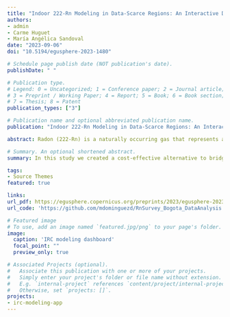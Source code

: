 ```yaml
---
title: "Indoor 222-Rn Modeling in Data-Scarce Regions: An Interactive Dashboard Approach for Bogotá, Colombia"
authors:
- admin
- Carme Huguet
- María Angélica Sandoval
date: "2023-09-06"
doi: "10.5194/egusphere-2023-1480"

# Schedule page publish date (NOT publication's date).
publishDate: " "

# Publication type.
# Legend: 0 = Uncategorized; 1 = Conference paper; 2 = Journal article;
# 3 = Preprint / Working Paper; 4 = Report; 5 = Book; 6 = Book section;
# 7 = Thesis; 8 = Patent
publication_types: ["3"]

# Publication name and optional abbreviated publication name.
publication: "Indoor 222-Rn Modeling in Data-Scarce Regions: An Interactive Dashboard Approach for Bogotá, Colombia"

abstract: Radon (222-Rn) is a naturally occurring gas that represents a health threat due to its causal relationship with lung cancer. Despite its potential health impacts, several regions have not conducted studies, mainly due to data scarcity and/or economic constraints. This study aims to bridge the baseline information gap by building an interactive dashboard that uses inferential statistical methods to estimate indoor radon concentration’s (IRC) spatial distribution for a target area. We demonstrate the functionality of the dashboard by modeling IRC in the city of Bogotá, Colombia, using 30 in situ measurements. IRC measured were the highest reported in the country, with a geometric mean of 91 ±14 Bq/m3 and a maximum concentration of 407 Bq/m3. In 57 % of the residences RC exceeded the WHO's recommendation of 100 Bq/m3. A prediction map for houses registered in Bogotá’s cadaster was built in the dashboard by using a log-linear regression model fitted with the in situ measurements, together with meteorological, geologic and building specific variables. The model showed a cross-validation Root Mean Squared Error of 56.5 Bq/m3. Furthermore, the model showed that the age of the house presented a statistically significant positive association with RC. According to the model, IRC measured in houses built before 1980 present a statistically significant increase of 72 % compared to those built after 1980 (p-value = 0.045). The prediction map exhibited higher IRC in older buildings most likely related to cracks in the structure that could enhance gas migration in older houses. This study highlights the importance of expanding 222-Rn studies in countries with a lack of baseline values and provides a cost-effective alternative that could help deal with the scarcity of IRC data and get a better understanding of place-specific variables that affect IRC spatial distribution.

# Summary. An optional shortened abstract.
summary: In this study we created a cost-effective alternative to bridge the baseline information gap of Indoor radon (A highly carcinogenic gas) in regions where measurements are scarce. We model indoor radon concentrations to understand its spatial distribution and the potential influential factors. We evaluated the performance of this alternative using a small number of measurements taken in Bogotá, Colombia. Our results show that this alternative could help in the making of future studies and policy.

tags:
- Source Themes
featured: true

links:
url_pdf: https://egusphere.copernicus.org/preprints/2023/egusphere-2023-1480/egusphere-2023-1480.pdf
url_code: 'https://github.com/mdominguezd/RnSurvey_Bogota_DataAnalysis'

# Featured image
# To use, add an image named `featured.jpg/png` to your page's folder. 
image:
  caption: 'IRC modeling dashboard'
  focal_point: ""
  preview_only: true

# Associated Projects (optional).
#   Associate this publication with one or more of your projects.
#   Simply enter your project's folder or file name without extension.
#   E.g. `internal-project` references `content/project/internal-project/index.md`.
#   Otherwise, set `projects: []`.
projects:
- irc-modeling-app
---
```


<!-- {{% callout note %}}
Create your slides in Markdown - click the *Slides* button to check out the example.
{{% /callout %}} -->

<!-- Supplementary notes can be added here, including [code, math, and images](https://wowchemy.com/docs/writing-markdown-latex/). -->

<!-- - name: Link to NHESSD
  url: https://egusphere.copernicus.org/preprints/2023/egusphere-2023-1480/ -->
<!-- url_dataset: '#'
url_poster: '#'
url_project: ''
url_slides: ''
url_source: '#'
url_video: '#' -->

<!-- # Slides (optional).
#   Associate this publication with Markdown slides.
#   Simply enter your slide deck's filename without extension.
#   E.g. `slides: "example"` references `content/slides/example/index.md`.
#   Otherwise, set `slides: ""`.
slides: example -->
